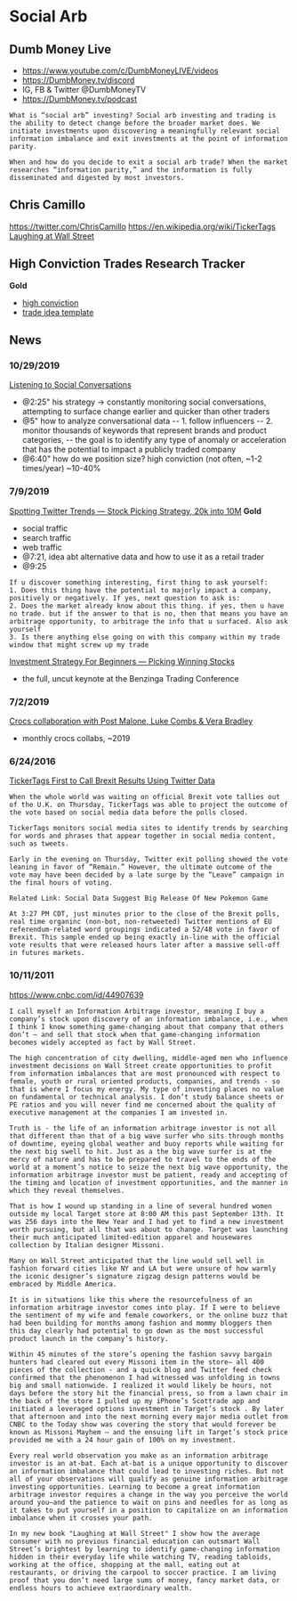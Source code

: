# Social Arb


## Dumb Money Live
- https://www.youtube.com/c/DumbMoneyLIVE/videos
- https://DumbMoney.tv/discord
- IG, FB & Twitter @DumbMoneyTV
- https://DumbMoney.tv/podcast
```
What is “social arb” investing? Social arb investing and trading is the ability to detect change before the broader market does. We initiate investments upon discovering a meaningfully relevant social information imbalance and exit investments at the point of information parity.

When and how do you decide to exit a social arb trade? When the market researches “information parity,” and the information is fully disseminated and digested by most investors.
```
## Chris Camillo
https://twitter.com/ChrisCamillo
https://en.wikipedia.org/wiki/TickerTags
[Laughing at Wall Street](https://www.amazon.com/Laughing-Wall-Street-Investing-Connecting-ebook/dp/B005EXSMLC/)

## High Conviction Trades Research Tracker
**Gold**
- [high conviction](https://docs.google.com/spreadsheets/d/1PkzVjohzO3c_LjZZXhwCwo2jFzESS5OzsdA-Yb7grtU)
- [trade idea template](https://docs.google.com/document/d/1FpTCzMqnSUiYG2o63lF54pbV3t9QvIYA4iGZwXFo7oE)



## News

### 10/29/2019
[Listening to Social Conversations](https://www.youtube.com/watch?v=UCGah3spmjs)
- @2:25" his strategy -> constantly monitoring social conversations, attempting to surface change earlier and quicker than other traders
- @5" how to analyze conversational data
-- 1. follow influencers
-- 2. monitor thousands of keywords that represent brands and product categories,
-- the goal is to identify any type of anomaly or acceleration that has the potential to impact a publicly traded company
- @6:40" how do we position size? high conviction (not often, ~1-2 times/year) ~10-40%


### 7/9/2019
[Spotting Twitter Trends — Stock Picking Strategy, 20k into 10M](https://www.youtube.com/watch?v=q5xhp4z3bss)
**Gold**
- social traffic
- search traffic
- web traffic
- @7:21, idea abt alternative data and how to use it as a retail trader
- @9:25
```
If u discover something interesting, first thing to ask yourself:
1. Does this thing have the potential to majorly impact a company, positively or negatively. If yes, next question to ask is:
2. Does the market already know about this thing. if yes, then u have no trade. but if the answer to that is no, then that means you have an arbitrage opportunity, to arbitrage the info that u surfaced. Also ask yourself
3. Is there anything else going on with this company within my trade window that might screw up my trade
```

[Investment Strategy For Beginners — Picking Winning Stocks](https://www.youtube.com/watch?v=GCx8OScG1jo)
- the full, uncut keynote at the Benzinga Trading Conference


### 7/2/2019
[Crocs collaboration with Post Malone, Luke Combs & Vera Bradley ](https://www.youtube.com/watch?v=ykGDV75iRzo)
- monthly crocs collabs, ~2019


### 6/24/2016
[TickerTags First to Call Brexit Results Using Twitter Data](https://finance.yahoo.com/news/tickertags-first-call-brexit-results-193758329.html)
```
When the whole world was waiting on official Brexit vote tallies out of the U.K. on Thursday, TickerTags was able to project the outcome of the vote based on social media data before the polls closed.

TickerTags monitors social media sites to identify trends by searching for words and phrases that appear together in social media content, such as tweets.

Early in the evening on Thursday, Twitter exit polling showed the vote leaning in favor of “Remain.” However, the ultimate outcome of the vote may have been decided by a late surge by the “Leave” campaign in the final hours of voting.

Related Link: Social Data Suggest Big Release Of New Pokemon Game

At 3:27 PM CDT, just minutes prior to the close of the Brexit polls, real time organinc (non-bot, non-retweeted) Twitter mentions of EU referendum-related word groupings indicated a 52/48 vote in favor of Brexit. This sample ended up being exactly in-line with the official vote results that were released hours later after a massive sell-off in futures markets.
```


### 10/11/2011
https://www.cnbc.com/id/44907639
```
I call myself an Information Arbitrage investor, meaning I buy a company’s stock upon discovery of an information imbalance, i.e., when I think I know something game-changing about that company that others don’t – and sell that stock when that game-changing information becomes widely accepted as fact by Wall Street.

The high concentration of city dwelling, middle-aged men who influence investment decisions on Wall Street create opportunities to profit from information imbalances that are most pronounced with respect to female, youth or rural oriented products, companies, and trends - so that is where I focus my energy. My type of investing places no value on fundamental or technical analysis. I don’t study balance sheets or PE ratios and you will never find me concerned about the quality of executive management at the companies I am invested in.

Truth is - the life of an information arbitrage investor is not all that different than that of a big wave surfer who sits through months of downtime, eyeing global weather and buoy reports while waiting for the next big swell to hit. Just as a the big wave surfer is at the mercy of nature and has to be prepared to travel to the ends of the world at a moment’s notice to seize the next big wave opportunity, the information arbitrage investor must be patient, ready and accepting of the timing and location of investment opportunities, and the manner in which they reveal themselves.

That is how I wound up standing in a line of several hundred women outside my local Target store at 8:00 AM this past September 13th. It was 256 days into the New Year and I had yet to find a new investment worth pursuing, but all that was about to change. Target was launching their much anticipated limited-edition apparel and housewares collection by Italian designer Missoni.

Many on Wall Street anticipated that the line would sell well in fashion forward cities like NY and LA but were unsure of how warmly the iconic designer’s signature zigzag design patterns would be embraced by Middle America.

It is in situations like this where the resourcefulness of an information arbitrage investor comes into play. If I were to believe the sentiment of my wife and female coworkers, or the online buzz that had been building for months among fashion and mommy bloggers then this day clearly had potential to go down as the most successful product launch in the company’s history.

Within 45 minutes of the store’s opening the fashion savvy bargain hunters had cleared out every Missoni item in the store– all 400 pieces of the collection - and a quick blog and Twitter feed check confirmed that the phenomenon I had witnessed was unfolding in towns big and small nationwide. I realized it would likely be hours, not days before the story hit the financial press, so from a lawn chair in the back of the store I pulled up my iPhone’s Scottrade app and initiated a leveraged options investment in Target’s stock . By later that afternoon and into the next morning every major media outlet from CNBC to the Today show was covering the story that would forever be known as Missoni Mayhem – and the ensuing lift in Target’s stock price provided me with a 24 hour gain of 100% on my investment.

Every real world observation you make as an information arbitrage investor is an at-bat. Each at-bat is a unique opportunity to discover an information imbalance that could lead to investing riches. But not all of your observations will qualify as genuine information arbitrage investing opportunities. Learning to become a great information arbitrage investor requires a change in the way you perceive the world around you—and the patience to wait on pins and needles for as long as it takes to put yourself in a position to capitalize on an information imbalance when it crosses your path.

In my new book "Laughing at Wall Street" I show how the average consumer with no previous financial education can outsmart Wall Street’s brightest by learning to identify game-changing information hidden in their everyday life while watching TV, reading tabloids, working at the office, shopping at the mall, eating out at restaurants, or driving the carpool to soccer practice. I am living proof that you don’t need large sums of money, fancy market data, or endless hours to achieve extraordinary wealth.
```
